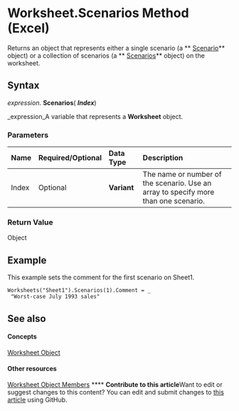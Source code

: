 
# Worksheet.Scenarios Method (Excel)

Returns an object that represents either a single scenario (a  ** [Scenario](edd1c4f4-12b1-0d9f-f4aa-dd66278ba891.md)** object) or a collection of scenarios (a ** [Scenarios](90d6ff4b-f329-a04c-040e-a39bb501a58b.md)** object) on the worksheet.


## Syntax

 _expression_. **Scenarios**( **_Index_**)

 _expression_A variable that represents a  **Worksheet** object.


### Parameters



|**Name**|**Required/Optional**|**Data Type**|**Description**|
|:-----|:-----|:-----|:-----|
|Index|Optional| **Variant**|The name or number of the scenario. Use an array to specify more than one scenario.|

### Return Value

Object


## Example

This example sets the comment for the first scenario on Sheet1.


```
Worksheets("Sheet1").Scenarios(1).Comment = _ 
 "Worst-case July 1993 sales"
```


## See also


#### Concepts


 [Worksheet Object](182b705e-854a-81cc-a4b0-59b942de55ae.md)
#### Other resources


 [Worksheet Object Members](f8c1afea-1a1c-f5e4-37e3-52c434c8c157.md)
****   **Contribute to this article**Want to edit or suggest changes to this content? You can edit and submit changes to  [this article](https://github.com/jhershey00/VBA_Excel_Test/OpenXMLCon/articles/52e60b55-9316-4c0b-4cb7-ef4605bd31eb.md) using GitHub.

